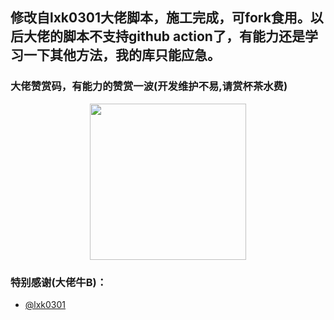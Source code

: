 ## 修改自lxk0301大佬脚本，施工完成，可fork食用。以后大佬的脚本不支持github action了，有能力还是学习一下其他方法，我的库只能应急。

### 大佬赞赏码，有能力的赞赏一波(开发维护不易,请赏杯茶水费)
<div align=center><img width="250" height="250" src="https://raw.githubusercontent.com/lxk0301/jd_scripts/master/icon/thanks.jpg"/></div>

### 特别感谢(大佬牛B)：
* [@lxk0301](https://github.com/lxk0301)



